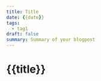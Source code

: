 ```yaml
---
title: Title
date: {{date}}
tags:
  - tag1
draft: false
summary: Summary of your blogpost
---
```


# {{title}}